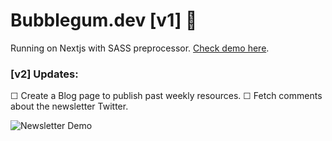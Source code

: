 # Bubblegum.dev [v1] 🍬

Running on Nextjs with SASS preprocessor. [Check demo here](https://newsletter-drab.vercel.app/).

### [v2] Updates: 
☐ Create a Blog page to publish past weekly resources.
☐ Fetch comments about the newsletter Twitter.

![Newsletter Demo](public/Newsletter.gif)

